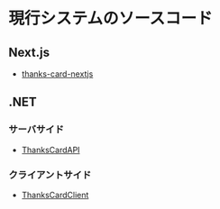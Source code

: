 # 現行システムのソースコード

## Next.js

- [thanks-card-nextjs](https://github.com/shinoburc/thanks-card-nextjs)

## .NET

### サーバサイド

- [ThanksCardAPI](https://github.com/shinoburc/ThanksCardAPI)

### クライアントサイド

- [ThanksCardClient](https://github.com/shinoburc/ThanksCardClient)
